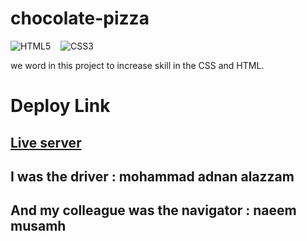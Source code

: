 # chocolate-pizza
![HTML5](https://img.shields.io/badge/html5-%23E34F26.svg?style=for-the-badge&logo=html5&logoColor=white)  &nbsp;&nbsp;  ![CSS3](https://img.shields.io/badge/css3-%231572B6.svg?style=for-the-badge&logo=css3&logoColor=white)

we word in this project to increase skill in the CSS and HTML.

# Deploy Link

## [Live server](https://naeemmusamh.github.io/chocolate-pizza/)

## I was the driver : mohammad adnan alazzam 
## And my  colleague was the navigator : naeem musamh 